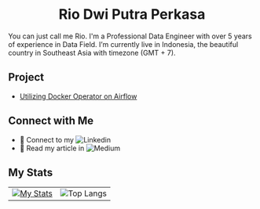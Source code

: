 <h1 align="center">
Rio Dwi Putra Perkasa
</h1>

You can just call me Rio. I'm a Professional Data Engineer with over 5 years of experience in Data Field.
I’m currently live in Indonesia, the beautiful country in Southeast Asia with timezone (GMT + 7).  

## Project
- [Utilizing Docker Operator on Airflow](https://medium.com/apache-airflow/utilizing-dockeroperator-in-airflow-to-run-containerized-applications-in-data-engineer-projects-f596df26ea83)

## Connect with Me
- 🔗 Connect to my ![Linkedin](https://www.linkedin.com/in/riodpp)
- 📖 Read my article in ![Medium](https://medium.com/@perkasaid.rio)

## My Stats
<table>
  <tr>
    <td>
      <a href="https://github.com/riodpp/github-readme-stats">
        <img src="https://github-readme-stats.vercel.app/api?username=riodpp" alt="My Stats">
      </a>
    </td>
    <td>
      <img src="https://github-readme-stats.vercel.app/api/top-langs/?username=riodpp&layout=compact" alt="Top Langs">
    </td>
  </tr>
</table>


<!--
**riodpp/riodpp** is a ✨ _special_ ✨ repository because its `README.md` (this file) appears on your GitHub profile.

Here are some ideas to get you started:

- 🔭 I’m currently working on ...
- 🌱 I’m currently learning ...
- 👯 I’m looking to collaborate on ...
- 🤔 I’m looking for help with ...
- 💬 Ask me about ...
- 📫 How to reach me: ...
- 😄 Pronouns: ...
- ⚡ Fun fact: ...
-->
